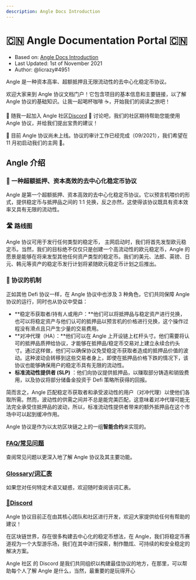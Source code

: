 ```yaml
---
description: Angle Docs Introduction
---
```


# 🇨🇳 Angle Documentation Portal 🇨🇳

- Based on: [Angle Docs Introduction](https://docs.angle.money)
- Last Updated: 1st of November 2021
- Author: @licrazy#4951

Angle 是一种资本高率、超额抵押且无限流动性的去中心化稳定币协议。

欢迎大家来到 Angle 协议文档门户！它包含项目的基本信息和主要链接，以了解 Angle 协议的基础知识。让我一起喝杯咖啡 ☕，开始我们的阅读之旅吧！

🍹 随我一起加入 Angle 社区[Discord](https://discord.gg/67WSSZqBG6) 📐 讨论吧，我们的社区期待帮助您能使用 Angle 协议，并给我们提出宝贵的建议！

📅 目前 Angle 协议尚未上线。协议的审计工作已经完成（09/2021），我们希望在 11 月初启动我们的主网 🍁。

## Angle 介绍

### 🏅 一种超额抵押、资本高效的去中心化稳定币协议

Angle 是第一个超额抵押、资本高效的去中心化稳定币协议。它以预言机喂价的形式，提供稳定币与抵押品之间的 1:1 兑换，反之亦然，这使得该协议既具有资本效率又具有无限的流动性。

### 🛣️ 路线图

Angle 协议可用于发行任何类型的稳定币， 主网启动时，我们将首先发型欧元稳定币。当然，我们的目标绝不仅仅只是创建一个高流动性的欧元稳定币，Angle 的愿景是能够在将来发型其他任何资产类型的稳定币。我们的美元、法郎、英镑、日元、韩元等资产的稳定币发行计划将紧随欧元稳定币计划之后推出。

### 🎨 协议的机制

正如其他 Defi 协议一样，在 Angle 协议中也涉及 3 种角色，它们共同保障 Angle 协议的运行，同时也从协议中受益：

- **稳定币获取者/持有人或用户：**他们可以将抵押品与稳定资产进行兑换，也可以将稳定资产与他们认可的抵押品以预言机的价格进行兑换，这个操作过程没有滑点且只产生少量的交易费用。
- **对冲代理（HA）：**他们可以在 Angle 上开设链上杠杆头寸。他们需要将认可的抵押品质押给协议，才能够在抵押品/稳定币交易对上建立永续合约头寸。通过这样做，他们可以确保协议免受稳定币获取者造成的抵押品价值的波动。这种波动会转移到这些交易者身上，即使在抵押品价格下跌的情况下，该协议也能够确保用户的稳定币具有无限的流动性。
- **标准流动性提供者 (SLP)** ：他们向协议提供抵押品，以赚取部分铸造和销毁费用，以及协议将部分储备金投资于 Defi 策略所获得的回报。

简而言之，Angle 匹配稳定币获取者和承受波动性的用户（对冲代理）以使他们各取所需。然而，波动性的供需之间并不总是能完美匹配，这意味着对冲代理可能无法完全承受住抵押品的波动，所以，标准流动性提供者带来的额外抵押品在这个市场中可以起到缓冲作用。

Angle 协议是作为以太坊区块链之上的一组**智能合约**来实现的。

### [FAQ/常见问题](angle-faq.md)

查阅常见问题以更深入地了解 Angle 协议及其主要功能。

### [**Glossary/词汇表**](angle-glossary.md)

如果您对任何特定术语又疑惑，欢迎随时查阅该词汇表。

### [📐Discord](https://discord.com/invite/3vaHCJw7Mz)

Angle 协议目前正在由其核心团队和社区进行开发，欢迎大家提供给任何有帮助的建议！

在区块链世界，存在很多构建去中心化的稳定币想法，在 Angle，我们将稳定币赛道视为一个大型游乐场，我们在其中进行探索，制作酷炫、可持续的和安全稳定的解决方案。

Angle 社区 的 Discord 是我们共同组织以构建最佳协议的地方，在那里，可以帮助每个人了解 Angle 是什么，当然，最重要的是玩得开心
